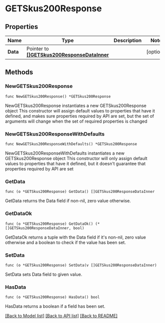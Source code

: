 # GETSkus200Response

## Properties

Name | Type | Description | Notes
------------ | ------------- | ------------- | -------------
**Data** | Pointer to [**[]GETSkus200ResponseDataInner**](GETSkus200ResponseDataInner.md) |  | [optional] 

## Methods

### NewGETSkus200Response

`func NewGETSkus200Response() *GETSkus200Response`

NewGETSkus200Response instantiates a new GETSkus200Response object
This constructor will assign default values to properties that have it defined,
and makes sure properties required by API are set, but the set of arguments
will change when the set of required properties is changed

### NewGETSkus200ResponseWithDefaults

`func NewGETSkus200ResponseWithDefaults() *GETSkus200Response`

NewGETSkus200ResponseWithDefaults instantiates a new GETSkus200Response object
This constructor will only assign default values to properties that have it defined,
but it doesn't guarantee that properties required by API are set

### GetData

`func (o *GETSkus200Response) GetData() []GETSkus200ResponseDataInner`

GetData returns the Data field if non-nil, zero value otherwise.

### GetDataOk

`func (o *GETSkus200Response) GetDataOk() (*[]GETSkus200ResponseDataInner, bool)`

GetDataOk returns a tuple with the Data field if it's non-nil, zero value otherwise
and a boolean to check if the value has been set.

### SetData

`func (o *GETSkus200Response) SetData(v []GETSkus200ResponseDataInner)`

SetData sets Data field to given value.

### HasData

`func (o *GETSkus200Response) HasData() bool`

HasData returns a boolean if a field has been set.


[[Back to Model list]](../README.md#documentation-for-models) [[Back to API list]](../README.md#documentation-for-api-endpoints) [[Back to README]](../README.md)


